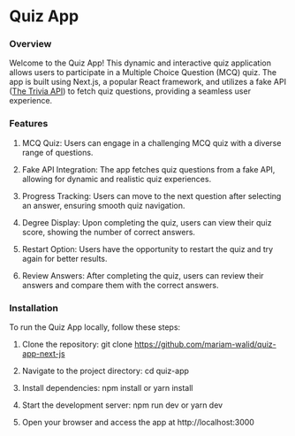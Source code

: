 # Quiz App

### Overview

Welcome to the Quiz App! This dynamic and interactive quiz application allows users to participate in a Multiple Choice Question (MCQ) quiz. The app is built using Next.js, a popular React framework, and utilizes a fake API ([The Trivia API](https://the-trivia-api.com/)) to fetch quiz questions, providing a seamless user experience.

### Features
1. MCQ Quiz: Users can engage in a challenging MCQ quiz with a diverse range of questions.

2. Fake API Integration: The app fetches quiz questions from a fake API, allowing for dynamic and realistic quiz experiences.

3. Progress Tracking: Users can move to the next question after selecting an answer, ensuring smooth quiz navigation.

4. Degree Display: Upon completing the quiz, users can view their quiz score, showing the number of correct answers.

5. Restart Option: Users have the opportunity to restart the quiz and try again for better results.

6. Review Answers: After completing the quiz, users can review their answers and compare them with the correct answers.

### Installation

To run the Quiz App locally, follow these steps:

1. Clone the repository: git clone <https://github.com/mariam-walid/quiz-app-next-js>

2. Navigate to the project directory: cd quiz-app

3. Install dependencies: npm install or yarn install

4. Start the development server: npm run dev or yarn dev

5. Open your browser and access the app at http://localhost:3000





